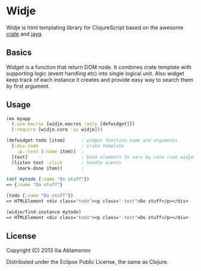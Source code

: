 # Widje

Widje is html templating library for ClojureScript based on the awesome [crate](https://github.com/ibdknox/crate/) and [jayq](https://github.com/ibdknox/jayq/).

## Basics

Widget is a function that return DOM node. It combines crate template with supporting logic (event handling etc) into single logical unit. Also widget keep track of each instance it creates and provide easy way to search them by first argument.

## Usage

```clojure
(ns myapp
  (:use-macros [widje.macros :only [defwidget]])
  (:require [widje.core :as widje]))

(defwidget todo [item]      ; widget function name and arguments
  [:div.todo                ; crate template
    :p.-text (:name item)]  ;
  [text]                    ; bind elements to vars by role (see widje.role)
  (listen text :click       ; handle events
    (mark-done item))       ;
  
(def mytodo {:name "Do stuff"})
=> {:name "Do stuff"}

(todo {:name "Do stuff"})
=> HTMLElement <div class="todo"><p class="-text">Do stuff</p></div>

(widje/find-instance mytodo)
=> HTMLElement <div class="todo"><p class="-text">Do stuff</p></div>
```

## License

Copyright (C) 2013 Ilia Ablamonov

Distributed under the Eclipse Public License, the same as Clojure.
